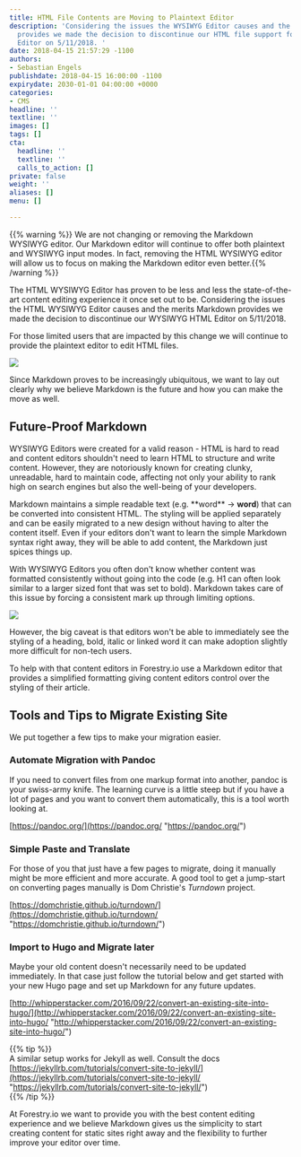 ```yaml
---
title: HTML File Contents are Moving to Plaintext Editor
description: 'Considering the issues the WYSIWYG Editor causes and the merits Markdown
  provides we made the decision to discontinue our HTML file support for the WYSIWYG
  Editor on 5/11/2018. '
date: 2018-04-15 21:57:29 -1100
authors:
- Sebastian Engels
publishdate: 2018-04-15 16:00:00 -1100
expirydate: 2030-01-01 04:00:00 +0000
categories:
- CMS
headline: ''
textline: ''
images: []
tags: []
cta:
  headline: ''
  textline: ''
  calls_to_action: []
private: false
weight: ''
aliases: []
menu: []

---
```

{{% warning %}}
We are not changing or removing the Markdown WYSIWYG editor. Our Markdown editor will continue to offer both plaintext and WYSIWYG input modes. In fact, removing the HTML WYSIWYG editor will allow us to focus on making the Markdown editor even better.{{% /warning %}}

The  HTML WYSIWYG Editor has proven to be less and less the state-of-the-art content editing experience it once set out to be. Considering the issues the HTML WYSIWYG Editor causes and the merits Markdown provides we made the decision to discontinue our WYSIWYG HTML Editor on 5/11/2018.

For those limited users that are impacted by this change we will continue to provide the plaintext editor to edit HTML files.

![](/uploads/2018/04/source-html-editor-1.png)

Since Markdown proves to be increasingly ubiquitous, we want to lay out clearly why we believe Markdown is the future and how you can make the move as well.

## Future-Proof Markdown

WYSIWYG Editors were created for a valid reason - HTML is hard to read and content editors shouldn't need to learn HTML to structure and write content. However, they are notoriously known for creating clunky, unreadable, hard to maintain code, affecting not only your ability to rank high on search engines but also the well-being of your developers.

Markdown maintains a simple readable text (e.g. \*\*word\*\* -> **word**) that can be converted into consistent HTML. The styling will be applied separately and can be easily migrated to a new design without having to alter the content itself. Even if your editors don't want to learn the simple Markdown syntax right away, they will be able to add content, the Markdown just spices things up.

With WYSIWYG Editors you often don't know whether content was formatted consistently without going into the code (e.g. H1 can often look similar to a larger sized font that was set to bold). Markdown takes care of this issue by forcing a consistent mark up through limiting options.

![](/uploads/2018/04/woof-woof-test.png)

However, the big caveat is that editors won't be able to immediately see the styling of a heading, bold, italic or linked word it can make adoption slightly more difficult for non-tech users.

To help with that content editors in Forestry.io use a Markdown editor that provides a simplified formatting giving content editors control over the styling of their article.

## Tools and Tips to Migrate Existing Site

We put together a few tips to make your migration easier.

### Automate Migration with Pandoc

If you need to convert files from one markup format into another, pandoc is your swiss-army knife. The learning curve is a little steep but if you have a lot of pages and you want to convert them automatically, this is a tool worth looking at.

[https://pandoc.org/](https://pandoc.org/ "https://pandoc.org/")

### Simple Paste and Translate

For those of you that just have a few pages to migrate, doing it manually might be more efficient and more accurate. A good tool to get a jump-start on converting pages manually is Dom Christie's _Turndown_ project.

[https://domchristie.github.io/turndown/](https://domchristie.github.io/turndown/ "https://domchristie.github.io/turndown/")

### Import to Hugo and Migrate later

Maybe your old content doesn't necessarily need to be updated immediately. In that case just follow the tutorial below and get started with your new Hugo page and set up Markdown for any future updates.

[http://whipperstacker.com/2016/09/22/convert-an-existing-site-into-hugo/](http://whipperstacker.com/2016/09/22/convert-an-existing-site-into-hugo/ "http://whipperstacker.com/2016/09/22/convert-an-existing-site-into-hugo/")

{{% tip %}}  
A similar setup works for Jekyll as well. Consult the docs [https://jekyllrb.com/tutorials/convert-site-to-jekyll/](https://jekyllrb.com/tutorials/convert-site-to-jekyll/ "https://jekyllrb.com/tutorials/convert-site-to-jekyll/")  
{{% /tip %}}

At Forestry.io we want to provide you with the best content editing experience and we believe Markdown gives us the simplicity to start creating content for static sites right away and the flexibility to further improve your editor over time.